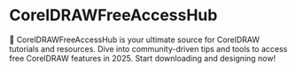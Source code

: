 # CorelDRAWFreeAccessHub
🎨 CorelDRAWFreeAccessHub is your ultimate source for CorelDRAW tutorials and resources. Dive into community-driven tips and tools to access free CorelDRAW features in 2025. Start downloading and designing now!
